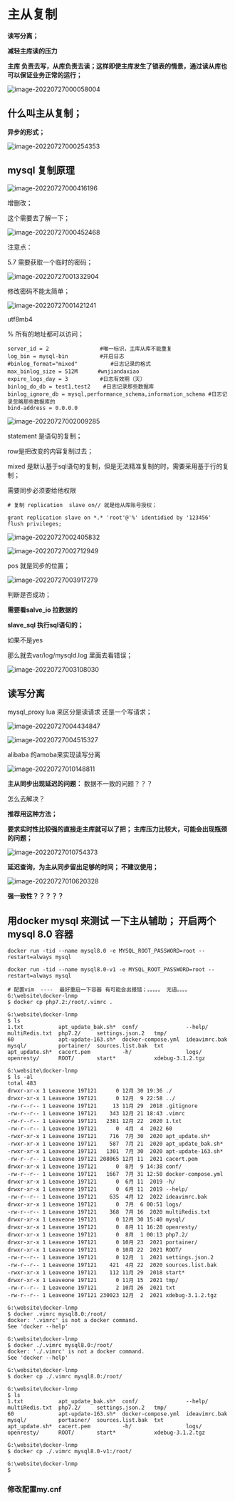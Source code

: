 # 主从复制 

**读写分离；**

**减轻主库读的压力**

**主库 负责去写，从库负责去读；这样即使主库发生了锁表的情景，通过读从库也可以保证业务正常的运行；**



![image-20220727000058004](主从复制.assets/image-20220727000058004.png)

## 什么叫主从复制；

 **异步的形式；**

![image-20220727000254353](主从复制.assets/image-20220727000254353.png)



## mysql 复制原理

![image-20220727000416196](主从复制.assets/image-20220727000416196.png)





增删改；                 



这个需要去了解一下；                                                 

![image-20220727000452468](主从复制.assets/image-20220727000452468.png)



注意点：

5.7 需要获取一个临时的密码；

![image-20220727001332904](主从复制.assets/image-20220727001332904.png)

修改密码不能太简单；

![image-20220727001421241](主从复制.assets/image-20220727001421241.png)

utf8mb4





% 所有的地址都可以访问；

`````mysql
server_id = 2                #唯一标识，主库从库不能重复
log_bin = mysql-bin          #开启日志
#binlog_format="mixed"      　　 #日志记录的格式
max_binlog_size = 512M  　　 #wnjiandaxiao
expire_logs_day = 3          #日志有效期（天）
binlog_do_db = test1,test2    #日志记录那些数据库
binlog_ignore_db = mysql,performance_schema,information_schema #日志记录忽略那些数据库的
bind-address = 0.0.0.0
`````



![image-20220727002009285](主从复制.assets/image-20220727002009285.png)



statement 是语句的复制；

row是把改变的内容复制过去；

mixed  是默认基于sql语句的复制，但是无法精准复制的时，需要采用基于行的复制；



需要同步必须要给他权限

````mysql
# 复制 replication  slave on// 就是给从库账号授权；

grant replication slave on *.* 'root'@'%' identidied by '123456'
flush privileges;
````





![image-20220727002405832](主从复制.assets/image-20220727002405832.png)







![image-20220727002712949](主从复制.assets/image-20220727002712949.png)

pos  就是同步的位置；

![image-20220727003917279](主从复制.assets/image-20220727003917279.png)







判断是否成功；

**需要看salve_io 拉数据的**

**slave_sql  执行sql语句的；**

如果不是yes

那么就去var/log/mysqld.log 里面去看错误；

![image-20220727003108030](主从复制.assets/image-20220727003108030.png)





## 读写分离

mysql_proxy  lua 来区分是读请求 还是一个写请求；

![image-20220727004434847](主从复制.assets/image-20220727004434847.png)





![image-20220727004515327](主从复制.assets/image-20220727004515327.png)





alibaba 的amoba来实现读写分离











![image-20220727010148811](主从复制.assets/image-20220727010148811.png)



**主从同步出现延迟的问题：**  数据不一致的问题？？？

怎么去解决？

**推荐用这种方法；**



**要求实时性比较强的直接走主库就可以了把； 主库压力比较大，可能会出现瓶颈的问题；**



![image-20220727010754373](主从复制.assets/image-20220727010754373.png)



**延迟查询，为主从同步留出足够的时间；  不建议使用；**

![image-20220727010620328](主从复制.assets/image-20220727010620328.png)



**强一致性？？？？？**



## 用docker mysql 来测试 一下主从辅助； 开启两个mysql 8.0 容器



``````shell
docker run -tid --name mysql8.0 -e MYSQL_ROOT_PASSWORD=root --restart=always mysql

docker run -tid --name mysql8.0-v1 -e MYSQL_ROOT_PASSWORD=root --restart=always mysql
``````

````shell
# 配置vim  ----  最好重启一下容器 有可能会出报错；。。。。。 无语。。。。
G:\website\docker-lnmp
$ docker cp php7.2:/root/.vimrc .

G:\website\docker-lnmp
$ ls
1.txt           apt_update_bak.sh*  conf/               --help/        multiRedis.txt  php7.2/     settings.json.2   tmp/
60              apt-update-163.sh*  docker-compose.yml  ideavimrc.bak  mysql/          portainer/  sources.list.bak  txt
apt_update.sh*  cacert.pem          -h/                 logs/          openresty/      ROOT/       start*            xdebug-3.1.2.tgz

G:\website\docker-lnmp
$ ls -al
total 483
drwxr-xr-x 1 Leaveone 197121      0 12月 30 19:36 ./
drwxr-xr-x 1 Leaveone 197121      0 12月  9 22:58 ../
-rw-r--r-- 1 Leaveone 197121     13 11月 29  2018 .gitignore
-rw-r--r-- 1 Leaveone 197121    343 12月 21 18:43 .vimrc
-rw-r--r-- 1 Leaveone 197121   2381 12月 22  2020 1.txt
-rw-r--r-- 1 Leaveone 197121      0  4月  4  2022 60
-rwxr-xr-x 1 Leaveone 197121    716  7月 30  2020 apt_update.sh*
-rwxr-xr-x 1 Leaveone 197121    587  7月 21  2020 apt_update_bak.sh*
-rwxr-xr-x 1 Leaveone 197121   1301  7月 30  2020 apt-update-163.sh*
-rw-r--r-- 1 Leaveone 197121 208065 12月 11  2021 cacert.pem
drwxr-xr-x 1 Leaveone 197121      0  8月  9 14:38 conf/
-rw-r--r-- 1 Leaveone 197121   1667  7月 31 12:58 docker-compose.yml
drwxr-xr-x 1 Leaveone 197121      0  6月 11  2019 -h/
drwxr-xr-x 1 Leaveone 197121      0  6月 11  2019 --help/
-rw-r--r-- 1 Leaveone 197121    635  4月 12  2022 ideavimrc.bak
drwxr-xr-x 1 Leaveone 197121      0  7月  6 00:51 logs/
-rw-r--r-- 1 Leaveone 197121    368  7月 16  2020 multiRedis.txt
drwxr-xr-x 1 Leaveone 197121      0 12月 30 15:40 mysql/
drwxr-xr-x 1 Leaveone 197121      0  8月 11 16:28 openresty/
drwxr-xr-x 1 Leaveone 197121      0  8月  1 00:13 php7.2/
drwxr-xr-x 1 Leaveone 197121      0 10月 23  2021 portainer/
drwxr-xr-x 1 Leaveone 197121      0 10月 22  2021 ROOT/
-rw-r--r-- 1 Leaveone 197121      0 12月  1  2021 settings.json.2
-rw-r--r-- 1 Leaveone 197121    421  4月 22  2020 sources.list.bak
-rwxr-xr-x 1 Leaveone 197121    112 11月 29  2018 start*
drwxr-xr-x 1 Leaveone 197121      0 11月 15  2021 tmp/
-rw-r--r-- 1 Leaveone 197121      2 10月 26  2021 txt
-rw-r--r-- 1 Leaveone 197121 230023 12月  2  2021 xdebug-3.1.2.tgz

G:\website\docker-lnmp
$ docker .vimrc mysql8.0:/root/
docker: '.vimrc' is not a docker command.
See 'docker --help'

G:\website\docker-lnmp
$ docker ./.vimrc mysql8.0:/root/
docker: './.vimrc' is not a docker command.
See 'docker --help'

G:\website\docker-lnmp
$ docker cp ./.vimrc mysql8.0:/root/

G:\website\docker-lnmp
$ ls
1.txt           apt_update_bak.sh*  conf/               --help/        multiRedis.txt  php7.2/     settings.json.2   tmp/
60              apt-update-163.sh*  docker-compose.yml  ideavimrc.bak  mysql/          portainer/  sources.list.bak  txt
apt_update.sh*  cacert.pem          -h/                 logs/          openresty/      ROOT/       start*            xdebug-3.1.2.tgz

G:\website\docker-lnmp
$ docker cp ./.vimrc mysql8.0-v1:/root/

G:\website\docker-lnmp
$
````



### 修改配置my.cnf

`````shell
`````

